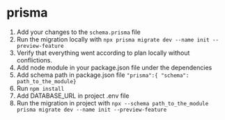 # prisma

1. Add your changes to the `schema.prisma` file
2. Run the migration locally with `npx prisma migrate dev --name init --preview-feature`
3. Verify that everything went according to plan locally without conflictions.
4. Add node module in your package.json file under the dependencies
5. Add schema path in package.json file
`"prisma":{ "schema": path_to_the_module}`
6. Run `npm install`
7. Add DATABASE_URL in project .env file
8. Run the migration in project with `npx --schema path_to_the_module prisma migrate dev --name init --preview-feature`
